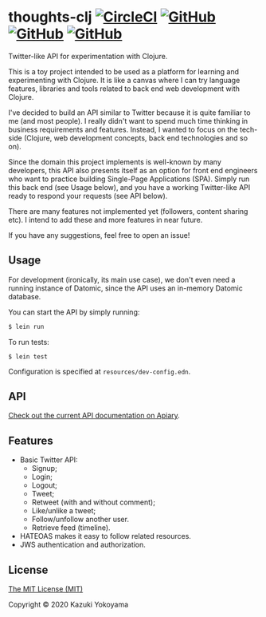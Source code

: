 # thoughts-clj [![CircleCI](https://circleci.com/gh/kmyokoyama/twitter-clj.svg?style=shield)](https://app.circleci.com/pipelines/github/kmyokoyama/twitter-clj?branch=master) [![GitHub](https://img.shields.io/badge/docs-apiary-blue)](https://twitterclj.docs.apiary.io/#) [![GitHub](https://img.shields.io/badge/version-0.0.1-informational)](https://twitterclj.docs.apiary.io/#) [![GitHub](https://img.shields.io/github/license/kmyokoyama/twitter-clj?color=green)](https://choosealicense.com/licenses/mit/)

Twitter-like API for experimentation with Clojure.

This is a toy project intended to be used as a platform for learning and experimenting with Clojure. It is like a canvas where I can try language features, libraries and tools related to back end web development with Clojure.

I've decided to build an API similar to Twitter because it is quite familiar to me (and most people). I really didn't want to spend much time thinking in business requirements and features. Instead, I wanted to focus on the tech-side (Clojure, web development concepts, back end technologies and so on).

Since the domain this project implements is well-known by many developers, this API also presents itself as an option for front end engineers who want to practice building Single-Page Applications (SPA). Simply run this back end (see Usage below), and you have a working Twitter-like API ready to respond your requests (see API below).

There are many features not implemented yet (followers, content sharing etc). I intend to add these and more features in near future.

If you have any suggestions, feel free to open an issue!

## Usage

For development (ironically, its main use case), we don't even need a running instance of Datomic, since the API uses an in-memory Datomic database.

You can start the API by simply running:

```bash
$ lein run
```

To run tests:

```shell script
$ lein test
```

Configuration is specified at `resources/dev-config.edn`.

## API

[Check out the current API documentation on Apiary](https://twitterclj.docs.apiary.io/#).

## Features

* Basic Twitter API:
    * Signup;
    * Login;
    * Logout;
    * Tweet;
    * Retweet (with and without comment);
    * Like/unlike a tweet;
    * Follow/unfollow another user.
    * Retrieve feed (timeline).
* HATEOAS makes it easy to follow related resources.
* JWS authentication and authorization.

## License

[The MIT License (MIT)](https://choosealicense.com/licenses/mit/)

Copyright © 2020 Kazuki Yokoyama